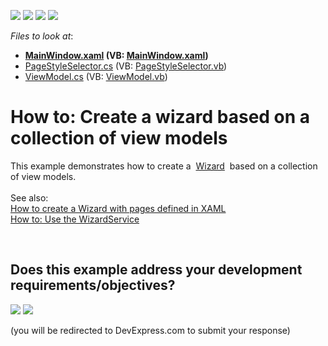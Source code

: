 <!-- default badges list -->
![](https://img.shields.io/endpoint?url=https://codecentral.devexpress.com/api/v1/VersionRange/128657953/16.1.5%2B)
[![](https://img.shields.io/badge/Open_in_DevExpress_Support_Center-FF7200?style=flat-square&logo=DevExpress&logoColor=white)](https://supportcenter.devexpress.com/ticket/details/T415475)
[![](https://img.shields.io/badge/📖_How_to_use_DevExpress_Examples-e9f6fc?style=flat-square)](https://docs.devexpress.com/GeneralInformation/403183)
[![](https://img.shields.io/badge/💬_Leave_Feedback-feecdd?style=flat-square)](#does-this-example-address-your-development-requirementsobjectives)
<!-- default badges end -->
<!-- default file list -->
*Files to look at*:

* **[MainWindow.xaml](./CS/DXSample/MainWindow.xaml) (VB: [MainWindow.xaml](./VB/DXSample/MainWindow.xaml))**
* [PageStyleSelector.cs](./CS/DXSample/PageStyleSelector.cs) (VB: [PageStyleSelector.vb](./VB/DXSample/PageStyleSelector.vb))
* [ViewModel.cs](./CS/DXSample/ViewModel.cs) (VB: [ViewModel.vb](./VB/DXSample/ViewModel.vb))
<!-- default file list end -->
# How to: Create a wizard based on a collection of view models


This example demonstrates how to create a  <a href="https://documentation.devexpress.com/#WPF/CustomDocument115979">Wizard</a>  based on a collection of view models.<br><br>See also:<br><a href="https://www.devexpress.com/Support/Center/p/T415416">How to create a Wizard with pages defined in XAML</a><br><a href="https://www.devexpress.com/Support/Center/p/T387258">How to: Use the WizardService</a>

<br/>


<!-- feedback -->
## Does this example address your development requirements/objectives?

[<img src="https://www.devexpress.com/support/examples/i/yes-button.svg"/>](https://www.devexpress.com/support/examples/survey.xml?utm_source=github&utm_campaign=wpf-wizard-generate-pages-based-on-view-model-collection&~~~was_helpful=yes) [<img src="https://www.devexpress.com/support/examples/i/no-button.svg"/>](https://www.devexpress.com/support/examples/survey.xml?utm_source=github&utm_campaign=wpf-wizard-generate-pages-based-on-view-model-collection&~~~was_helpful=no)

(you will be redirected to DevExpress.com to submit your response)
<!-- feedback end -->
